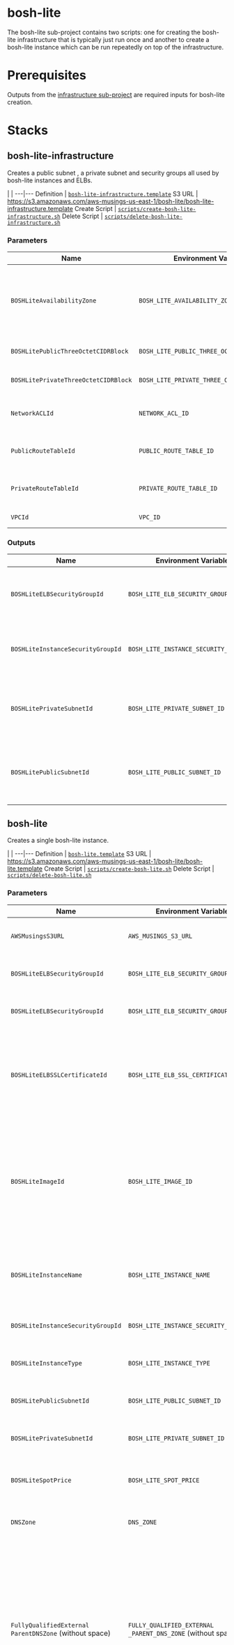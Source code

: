 bosh-lite
=========

The bosh-lite sub-project contains two scripts: one for creating the bosh-lite infrastructure that is typically just run once and another to create a bosh-lite instance which can be run repeatedly on top of the infrastructure.

# Prerequisites

Outputs from the [infrastructure sub-project](../infrastructure) are required inputs for bosh-lite creation.

# Stacks

## bosh-lite-infrastructure

Creates a public subnet , a private subnet and security groups all used by bosh-lite instances and ELBs.

 | |
---|---
 Definition | [`bosh-lite-infrastructure.template`](./bosh-lite-infrastructure.template)
 S3 URL | https://s3.amazonaws.com/aws-musings-us-east-1/bosh-lite/bosh-lite-infrastructure.template
 Create Script | [`scripts/create-bosh-lite-infrastructure.sh`](scripts/create-bosh-lite-infrastructure.sh)
 Delete Script | [`scripts/delete-bosh-lite-infrastructure.sh`](scripts/delete-bosh-lite-infrastructure.sh)

### Parameters

 Name | Environment Variable | Required/Default | Description
---|---|---|---
 `BOSHLiteAvailabilityZone` | `BOSH_LITE_AVAILABILITY_ZONE` | Yes / `us-east-1a` | The availability zone where the bosh-lite subnets and bosh-lite instances will be located.
 `BOSHLitePublicThreeOctetCIDRBlock` | `BOSH_LITE_PUBLIC_THREE_OCTET_CIDR_BLOCK` | Yes / `10.0.7` | The CIDR of the public subnet.
 `BOSHLitePrivateThreeOctetCIDRBlock` | `BOSH_LITE_PRIVATE_THREE_OCTET_CIDR_BLOCK` | Yes / `10.0.57` | The CIDR of the private subnet.
 `NetworkACLId` | `NETWORK_ACL_ID` | Yes | See the [public infrastructure stack](../infrastructure#private-infrastructure).
 `PublicRouteTableId` | `PUBLIC_ROUTE_TABLE_ID` | Yes | See the [public infrastructure stack](../infrastructure#private-infrastructure).
 `PrivateRouteTableId` | `PRIVATE_ROUTE_TABLE_ID` | Yes | See the [private infrastructure stack](../infrastructure#public-infrastructure).
 `VPCId` | `VPC_ID` | Yes | See the [VPC stack](../infrastructure#vpc).

### Outputs
 Name | Environment Variable | Description
---|---|---
 `BOSHLiteELBSecurityGroupId` | `BOSH_LITE_ELB_SECURITY_GROUP_ID` | The id of the security group to be assigned to bosh-lite ELBs.
 `BOSHLiteInstanceSecurityGroupId` | `BOSH_LITE_INSTANCE_SECURITY_GROUP_ID` | The id of the security group to be assigned to bosh-lite instances.
 `BOSHLitePrivateSubnetId` | `BOSH_LITE_PRIVATE_SUBNET_ID` | The id of the private subnet which will contain bosh-lite instances.
 `BOSHLitePublicSubnetId` | `BOSH_LITE_PUBLIC_SUBNET_ID` | The id of the public subnet which will contain bosh-lite ELBs.

## bosh-lite

Creates a single bosh-lite instance.

 | |
---|---
 Definition | [`bosh-lite.template`](./bosh-lite.template)
 S3 URL | https://s3.amazonaws.com/aws-musings-us-east-1/bosh-lite/bosh-lite.template
 Create Script | [`scripts/create-bosh-lite.sh`](scripts/create-bosh-lite.sh)
 Delete Script | [`scripts/delete-bosh-lite.sh`](scripts/delete-bosh-lite.sh)

### Parameters

 Name | Environment Variable | Required/Default | Description
---|---|---|---
 `AWSMusingsS3URL` | `AWS_MUSINGS_S3_URL` | Yes | See the [public infrastructure stack](../infrastructure#private-infrastructure).
 `BOSHLiteELBSecurityGroupId` | `BOSH_LITE_ELB_SECURITY_GROUP_ID` | Yes | See the [bosh-lite-infrastructure](#bosh-lite-infrastructure) above.
 `BOSHLiteELBSecurityGroupId` | `BOSH_LITE_ELB_SECURITY_GROUP_ID` | Yes | See the [bosh-lite-infrastructure](#bosh-lite-infrastructure) above.
 `BOSHLiteELBSSLCertificateId` | `BOSH_LITE_ELB_SSL_CERTIFICATE_ID` | No | TODO: Not currently used. The ARN id of the SSL/TLS certificate used by the ELB to communicate with clients.
 `BOSHLiteImageId` | `BOSH_LITE_IMAGE_ID` | Yes / `ami-104a457a` | The Amazon Machine Image that will be used to create the bosh-lite image. Any bosh-lite AMI can be used (search Community AMIs for `boshlite-9000`).
 `BOSHLiteInstanceName` | `BOSH_LITE_INSTANCE_NAME` | Yes / `bosh-lite1` | The instance hostname. Also used in the `name` tag of artifacts created for the instance.
 `BOSHLiteInstanceSecurityGroupId` | `BOSH_LITE_INSTANCE_SECURITY_GROUP_ID` | Yes | See the [bosh-lite-infrastructure](#bosh-lite-infrastructure) above.
 `BOSHLiteInstanceType` | `BOSH_LITE_INSTANCE_TYPE` | Yes / `m3.xlarge` | The instance type of the bosh-lite instance.
 `BOSHLitePublicSubnetId` | `BOSH_LITE_PUBLIC_SUBNET_ID` | Yes | See the [bosh-lite-infrastructure](#bosh-lite-infrastructure) above.
 `BOSHLitePrivateSubnetId` | `BOSH_LITE_PRIVATE_SUBNET_ID` | Yes | See the [bosh-lite-infrastructure](#bosh-lite-infrastructure) above.
 `BOSHLiteSpotPrice` | `BOSH_LITE_SPOT_PRICE` | Yes / `0.06` | The spot price in US dollars of the bosh-lite instance. 
 `DNSZone` | `DNS_ZONE` | Yes |  See the [public infrastructure stack](../infrastructure#private-infrastructure).
 `FullyQualifiedExternal ParentDNSZone` (without space) | `FULLY_QUALIFIED_EXTERNAL _PARENT_DNS_ZONE` (without space) | Yes |  See the [public infrastructure stack](../infrastructure#private-infrastructure). Note this parameter was not required by the public infrastructure stack but it is required here. **REQUIRED, NO DEFAULT AND NOT SUPPLIED BY A PREVIOUS STACK**
 `FullyQualifiedInternal ParentDNSZone` (without space) | `FULLY_QUALIFIED_INTERNAL _PARENT_DNS_ZONE` (without space) | Yes |  See the [public infrastructure stack](../infrastructure#private-infrastructure).
 `InternalKeyName` | `INTERNAL_KEY_NAME` | Yes |  See the [public infrastructure stack](../infrastructure#private-infrastructure).
 `VPCId` | `VPC_ID` | Yes | See the [VPC stack](#vpc).

### Post Creation Steps

After a bosh-lite instance has been created, the Cloud Foundry router is still not accessible to the outside world. Eventually the router should be automatically available via `iptables` configuration but until then, the following commands should be executed from a `root` terminal session:
    ```bash
    IP_ADDR=$(ifconfig eth0 | grep "inet addr" | cut -d : -f 2 | cut -d \  -f 1)
    ssh -L $IP_ADDR:443:10.244.0.34:443 localhost
    ```

_*IMPORTANT:*_ The `cf` command line `admin` password defaults to `admin`.

